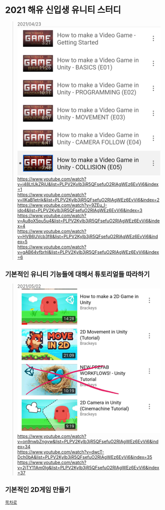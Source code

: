 2021 해유 신입생 유니티 스터디
=================================   
> 2021/04/23   
![](https://github.com/haedal-with-knu/HAE-U/blob/master/2021_HU/20210423.jpg)  
https://www.youtube.com/watch?v=j48LtUkZRjU&list=PLPV2KyIb3jR5QFsefuO2RlAgWEz6EvVi6&index=1  
https://www.youtube.com/watch?v=IlKaB1etrik&list=PLPV2KyIb3jR5QFsefuO2RlAgWEz6EvVi6&index=2  
https://www.youtube.com/watch?v=9ZEu_I-ido4&list=PLPV2KyIb3jR5QFsefuO2RlAgWEz6EvVi6&index=3  
https://www.youtube.com/watch?v=Au8oX5pu5u4&list=PLPV2KyIb3jR5QFsefuO2RlAgWEz6EvVi6&index=4  
https://www.youtube.com/watch?v=HVB6UVcb3f8&list=PLPV2KyIb3jR5QFsefuO2RlAgWEz6EvVi6&index=5  
https://www.youtube.com/watch?v=gAB64vfbrhI&list=PLPV2KyIb3jR5QFsefuO2RlAgWEz6EvVi6&index=6  

기본적인 유니티 기능들에 대해서 튜토리얼들 따라하기  
--------------------------   
> 2021/05/02  
![](https://github.com/haedal-with-knu/HAE-U/blob/master/2021_HU/20210502.jpg)     
https://www.youtube.com/watch?v=on9nwbZngyw&list=PLPV2KyIb3jR5QFsefuO2RlAgWEz6EvVi6&index=34  
https://www.youtube.com/watch?v=dwcT-Dch0bA&list=PLPV2KyIb3jR5QFsefuO2RlAgWEz6EvVi6&index=35  
https://www.youtube.com/watch?v=2jTY11Am0Ig&list=PLPV2KyIb3jR5QFsefuO2RlAgWEz6EvVi6&index=37  

기본적인 2D게임 만들기 
-------------------   
[목차로](https://github.com/haedal-with-knu/HAE-U)  

